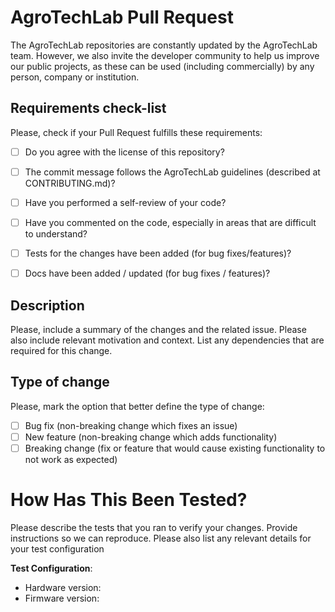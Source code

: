 # AgroTechLab Pull Request

The AgroTechLab repositories are constantly updated by the AgroTechLab team. However, we also invite the developer community to help us improve our public projects, as these can be used (including commercially) by any person, company or institution.

## Requirements check-list

Please, check if your Pull Request fulfills these requirements:
- [ ] Do you agree with the license of this repository?
- [ ] The commit message follows the AgroTechLab guidelines (described at CONTRIBUTING.md)?
- [ ] Have you performed a self-review of your code?
- [ ] Have you commented on the code, especially in areas that are difficult to understand?
- [ ] Tests for the changes have been added (for bug fixes/features)?
- [ ] Docs have been added / updated (for bug fixes / features)?


## Description

Please, include a summary of the changes and the related issue. Please also include relevant motivation and context. List any dependencies that are required for this change.


## Type of change

Please, mark the option that better define the type of change:
- [ ] Bug fix (non-breaking change which fixes an issue)
- [ ] New feature (non-breaking change which adds functionality)
- [ ] Breaking change (fix or feature that would cause existing functionality to not work as expected)

# How Has This Been Tested?

Please describe the tests that you ran to verify your changes. Provide instructions so we can reproduce. Please also list any relevant details for your test configuration

**Test Configuration**:
* Hardware version:
* Firmware version: